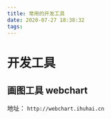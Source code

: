```yaml
---
title: 常用的开发工具
date: 2020-07-27 18:38:32
tags:
---
```

# 开发工具

## 画图工具 webchart
地址： `http://webchart.ihuhai.cn`
